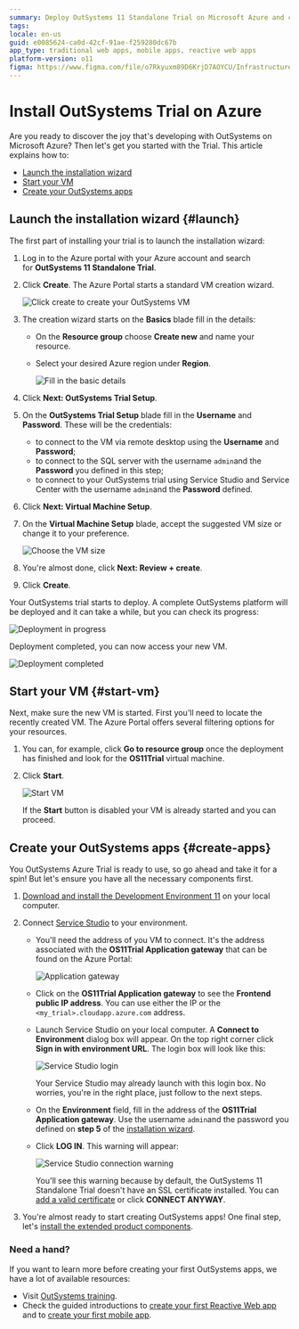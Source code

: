 ```yaml
---
summary: Deploy OutSystems 11 Standalone Trial on Microsoft Azure and create your first apps with Service Studio and Service Center.
tags:
locale: en-us
guid: e0085624-ca0d-42cf-91ae-f259280dc67b
app_type: traditional web apps, mobile apps, reactive web apps
platform-version: o11
figma: https://www.figma.com/file/o7Rkyuxm89D6KrjD7AOYCU/Infrastructure?node-id=1242:781
---
```


# Install OutSystems Trial on Azure

Are you ready to discover the joy that's developing with OutSystems on Microsoft Azure? Then let's get you started with the Trial. This article explains how to:

* [Launch the installation wizard](#launch)
* [Start your VM](#start-vm)
* [Create your OutSystems apps](#create-apps)

## Launch the installation wizard {#launch}

The first part of installing your trial is to launch the installation wizard:

1. Log in to the Azure portal with your Azure account and search for **OutSystems 11 Standalone Trial**.

1. Click **Create**. The Azure Portal starts a standard VM creation wizard.

    ![Click create to create your OutSystems VM](images/azure-trial-create.png)

1. The creation wizard starts on the **Basics** blade fill in the details:
    * On the **Resource group** choose **Create new** and name your resource.
    * Select your desired Azure region under **Region**.

        ![Fill in the basic details](images/azure-trial-basics.png)

1. Click **Next: OutSystems Trial Setup**.

1. On the **OutSystems Trial Setup** blade fill in the **Username** and **Password**. These will be the credentials:
    * to connect to the VM via remote desktop using the **Username** and **Password**;
    * to connect to the SQL server with the username `admin`and the **Password** you defined in this step;
    * to connect to your OutSystems trial using Service Studio and Service Center with the username `admin`and the **Password** defined.

1. Click **Next: Virtual Machine Setup**.

1. On the **Virtual Machine Setup** blade, accept the suggested VM size or change it to your preference.

    ![Choose the VM size](images/azure-trial-vm.png)

1. You're almost done, click **Next: Review + create**.

1. Click **Create**. 

Your OutSystems trial starts to deploy. A complete OutSystems platform will be deployed and it can take a while, but you can check its progress:

![Deployment in progress](images/azure-trial-deployment.png)


Deployment completed, you can now access your new VM.

![Deployment completed](images/azure-trial-complete.png)

## Start your VM {#start-vm}

Next, make sure the new VM is started. First you'll need to locate the recently created VM. The Azure Portal offers several filtering options for your resources. 

1. You can, for example, click **Go to resource group** once the deployment has finished and look for the **OS11Trial** virtual machine.

1. Click **Start**.

    ![Start VM](images/azure-trial-start.png)


    If the **Start** button is disabled your VM is already started and you can proceed.


## Create your OutSystems apps {#create-apps}

You OutSystems Azure Trial is ready to use, so go ahead and take it for a spin! But let's ensure you have all the necessary components first.

1. [Download and install the Development Environment 11](https://www.outsystems.com/downloads/) on your local computer. 

1. Connect [Service Studio](https://success.outsystems.com/Documentation/11/Getting_started/Service_Studio_Overview)  to your environment. 

    * You'll need the address of you VM to connect. It's the address associated with the **OS11Trial Application gateway** that can be found on the Azure Portal:

        ![Application gateway](images/azure-trial-gateway.png)

    * Click on the **OS11Trial Application gateway** to see the **Frontend public IP address**. You can use either the IP or the `<my_trial>.cloudapp.azure.com` address.

    * Launch Service Studio on your local computer. A **Connect to Environment** dialog box will appear. On the top right corner click **Sign in with environment URL**. The login box will look like this:

        ![Service Studio login](images/azure-trial-ss.png)

        Your Service Studio may already launch with this login box. No worries, you're in the right place, just follow to the next steps.
    
    * On the **Environment** field, fill in the address of the **OS11Trial Application gateway**. Use the username `admin`and the password you defined on **step 5** of the [installation wizard](#launch}).

    * Click **LOG IN**. This warning will appear:

        ![Service Studio connection warning](images/azure-trial-warning-ss.png)



        You'll see this warning because by default, the OutSystems 11 Standalone Trial doesn't have an SSL certificate installed. You can [add a valid certificate](https://success.outsystems.com/Documentation/11/Setting_Up_OutSystems/OutSystems_on_Microsoft_Azure/Set_Up_OutSystems_on_Microsoft_Azure#add-a-valid-certificate-to-the-environments) or click **CONNECT ANYWAY**.

1. You're almost ready to start creating OutSystems apps! One final step, let's [install the extended product components](https://success.outsystems.com/Documentation/11/Setting_Up_OutSystems/OutSystems_on_Microsoft_Azure/Set_Up_OutSystems_on_Microsoft_Azure#Install_the_extended_product_components).


### Need a hand?

If you want to learn more before creating your first OutSystems apps, we have a lot of available resources:

* Visit [OutSystems training](https://www.outsystems.com/training/).
* Check the guided introductions to [create your first Reactive Web app](https://success.outsystems.com/Documentation/11/Getting_started/Create_Your_First_Reactive_Web_App) and to [create your first mobile app](https://success.outsystems.com/Documentation/11/Getting_started/Create_Your_First_Mobile_App).
